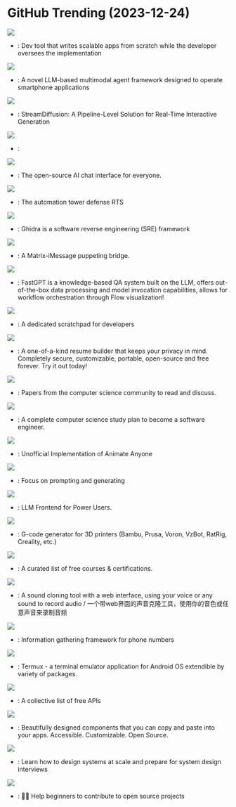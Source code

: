 # GitHub Trending (2023-12-24)

![](https://img.shields.io/badge/Python-New%20586-green?style=flat-square&logo=appveyor)
- [](https://github.comundefined): Dev tool that writes scalable apps from scratch while the developer oversees the implementation

![](https://img.shields.io/badge/Python-New%20113-green?style=flat-square&logo=appveyor)
- [](https://github.comundefined): A novel LLM-based multimodal agent framework designed to operate smartphone applications

![](https://img.shields.io/badge/Python-New%201-green?style=flat-square&logo=appveyor)
- [](https://github.comundefined): StreamDiffusion: A Pipeline-Level Solution for Real-Time Interactive Generation

![](https://img.shields.io/badge/TypeScript-New%2016-green?style=flat-square&logo=appveyor)
- [](https://github.comundefined): 

![](https://img.shields.io/badge/TypeScript-New%2093-green?style=flat-square&logo=appveyor)
- [](https://github.comundefined): The open-source AI chat interface for everyone.

![](https://img.shields.io/badge/Java-New%20116-green?style=flat-square&logo=appveyor)
- [](https://github.comundefined): The automation tower defense RTS

![](https://img.shields.io/badge/Java-New%2055-green?style=flat-square&logo=appveyor)
- [](https://github.comundefined): Ghidra is a software reverse engineering (SRE) framework

![](https://img.shields.io/badge/Go-New%20193-green?style=flat-square&logo=appveyor)
- [](https://github.comundefined): A Matrix-iMessage puppeting bridge.

![](https://img.shields.io/badge/TypeScript-New%2063-green?style=flat-square&logo=appveyor)
- [](https://github.comundefined): FastGPT is a knowledge-based QA system built on the LLM, offers out-of-the-box data processing and model invocation capabilities, allows for workflow orchestration through Flow visualization!

![](https://img.shields.io/badge/JavaScript-New%20166-green?style=flat-square&logo=appveyor)
- [](https://github.comundefined): A dedicated scratchpad for developers

![](https://img.shields.io/badge/TypeScript-New%20201-green?style=flat-square&logo=appveyor)
- [](https://github.comundefined): A one-of-a-kind resume builder that keeps your privacy in mind. Completely secure, customizable, portable, open-source and free forever. Try it out today!

![](https://img.shields.io/badge/Shell-New%2079-green?style=flat-square&logo=appveyor)
- [](https://github.comundefined): Papers from the computer science community to read and discuss.

![](https://img.shields.io/badge/none-New%2087-green?style=flat-square&logo=appveyor)
- [](https://github.comundefined): A complete computer science study plan to become a software engineer.

![](https://img.shields.io/badge/Python-New%2022-green?style=flat-square&logo=appveyor)
- [](https://github.comundefined): Unofficial Implementation of Animate Anyone

![](https://img.shields.io/badge/Python-New%2097-green?style=flat-square&logo=appveyor)
- [](https://github.comundefined): Focus on prompting and generating

![](https://img.shields.io/badge/JavaScript-New%2024-green?style=flat-square&logo=appveyor)
- [](https://github.comundefined): LLM Frontend for Power Users.

![](https://img.shields.io/badge/C%2B%2B-New%2025-green?style=flat-square&logo=appveyor)
- [](https://github.comundefined): G-code generator for 3D printers (Bambu, Prusa, Voron, VzBot, RatRig, Creality, etc.)

![](https://img.shields.io/badge/none-New%20239-green?style=flat-square&logo=appveyor)
- [](https://github.comundefined): A curated list of free courses & certifications.

![](https://img.shields.io/badge/Python-New%2061-green?style=flat-square&logo=appveyor)
- [](https://github.comundefined): A sound cloning tool with a web interface, using your voice or any sound to record audio / 一个带web界面的声音克隆工具，使用你的音色或任意声音来录制音频

![](https://img.shields.io/badge/Go-New%208-green?style=flat-square&logo=appveyor)
- [](https://github.comundefined): Information gathering framework for phone numbers

![](https://img.shields.io/badge/Java-New%2036-green?style=flat-square&logo=appveyor)
- [](https://github.comundefined): Termux - a terminal emulator application for Android OS extendible by variety of packages.

![](https://img.shields.io/badge/Python-New%20242-green?style=flat-square&logo=appveyor)
- [](https://github.comundefined): A collective list of free APIs

![](https://img.shields.io/badge/TypeScript-New%20128-green?style=flat-square&logo=appveyor)
- [](https://github.comundefined): Beautifully designed components that you can copy and paste into your apps. Accessible. Customizable. Open Source.

![](https://img.shields.io/badge/none-New%20244-green?style=flat-square&logo=appveyor)
- [](https://github.comundefined): Learn how to design systems at scale and prepare for system design interviews

![](https://img.shields.io/badge/none-New%2025-green?style=flat-square&logo=appveyor)
- [](https://github.comundefined): 🚀✨ Help beginners to contribute to open source projects

